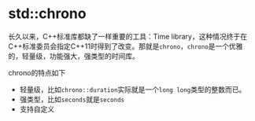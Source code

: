 # std::chrono

长久以来，C++标准库都缺了一样重要的工具：Time library，这种情况终于在C++标准委员会指定C++11时得到了改变。那就是`chrono`，`chrono`是一个优雅的，轻量级，功能强大，强类型的时间库。

chrono的特点如下

* 轻量级，比如`chrono::duration`实际就是一个`long long`类型的整数而已。
* 强类型，比如`seconds`就是`seconds`
* 支持自定义

